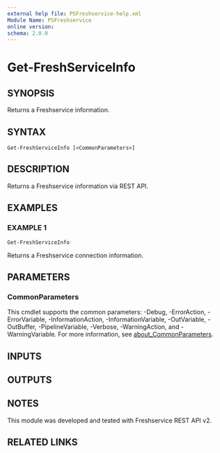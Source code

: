 ```yaml
---
external help file: PSFreshservice-help.xml
Module Name: PSFreshservice
online version:
schema: 2.0.0
---
```


# Get-FreshServiceInfo

## SYNOPSIS
Returns a Freshservice information.

## SYNTAX

```
Get-FreshServiceInfo [<CommonParameters>]
```

## DESCRIPTION
Returns a Freshservice information via REST API.

## EXAMPLES

### EXAMPLE 1
```
Get-FreshServiceInfo
```

Returns a Freshservice connection information.

## PARAMETERS

### CommonParameters
This cmdlet supports the common parameters: -Debug, -ErrorAction, -ErrorVariable, -InformationAction, -InformationVariable, -OutVariable, -OutBuffer, -PipelineVariable, -Verbose, -WarningAction, and -WarningVariable. For more information, see [about_CommonParameters](http://go.microsoft.com/fwlink/?LinkID=113216).

## INPUTS

## OUTPUTS

## NOTES
This module was developed and tested with Freshservice REST API v2.

## RELATED LINKS

